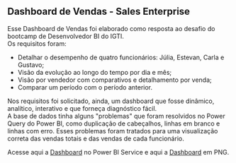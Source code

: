 ## Dashboard de Vendas - Sales Enterprise
Esse Dashboard de Vendas foi elaborado como resposta ao desafio do bootcamp de Desenvolvedor BI do IGTI.<br>
Os requisitos foram:
- Detalhar o desempenho de quatro funcionários: Júlia, Estevan, Carla e Gustavo;
- Visão da evolução ao longo do tempo por dia e mês;
- Visão por vendedor com comparativos e detalhamento por venda;
- Comparar um período com o período anterior. <br>

Nos requisitos foi solicitado, ainda, um dashboard que fosse dinâmico, analítico, interativo e que forneça diagnóstico fácil.<br>
A base de dados tinha alguns "problemas" que foram resolvidos no Power Query do Power BI, como duplicação de cabeçalhos, linhas em branco e linhas com erro.
Esses problemas foram tratados para uma visualização correta das vendas totais e das vendas de cada funcionário.<br>

Acesse aqui a [Dashboard](https://app.powerbi.com/groups/me/reports/a25eb1e5-76af-4e1d-b94a-e4f8d8a33d01/ReportSection?noSignUpCheck=1) no Power BI Service e aqui 
a [Dashboard](https://github.com/avmachado/dashboards-powerbi/blob/master/Vendas%20-%20Sales%20Enterprise/dashboard-sales-enterprise.PNG) em PNG.
